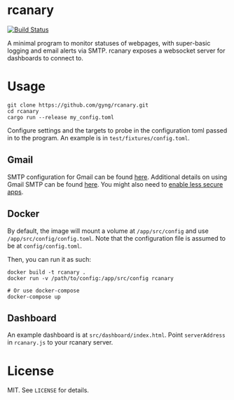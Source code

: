 # rcanary

[![Build Status](https://travis-ci.org/gyng/rcanary.svg?branch=master)](https://travis-ci.org/gyng/rcanary)

A minimal program to monitor statuses of webpages, with super-basic logging and email alerts via SMTP. rcanary exposes a websocket server for dashboards to connect to.

# Usage

    git clone https://github.com/gyng/rcanary.git
    cd rcanary
    cargo run --release my_config.toml

Configure settings and the targets to probe in the configuration toml passed in to the program. An example is in `test/fixtures/config.toml`.

## Gmail
SMTP configuration for Gmail can be found [here](https://support.google.com/a/answer/176600
). Additional details on using Gmail SMTP can be found [here](https://www.digitalocean.com/community/tutorials/how-to-use-google-s-smtp-server). You might also need to [enable less secure apps](https://support.google.com/accounts/answer/6010255?hl=en).

## Docker

By default, the image will mount a volume at `/app/src/config` and use `/app/src/config/config.toml`. Note that the configuration file is assumed to be at `config/config.toml`.

Then, you can run it as such:

    docker build -t rcanary .
    docker run -v /path/to/config:/app/src/config rcanary
    
    # Or use docker-compose
    docker-compose up

## Dashboard

An example dashboard is at `src/dashboard/index.html`. Point `serverAddress` in `rcanary.js` to your rcanary server.

# License

MIT. See `LICENSE` for details.
